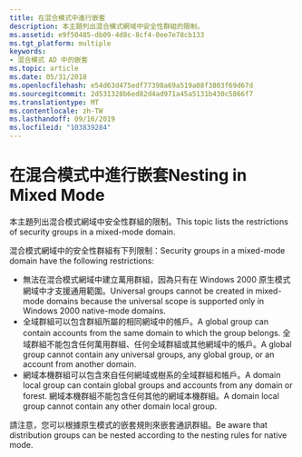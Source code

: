 ```yaml
---
title: 在混合模式中進行嵌套
description: 本主題列出混合模式網域中安全性群組的限制。
ms.assetid: e9f50485-db09-4d8c-8cf4-0ee7e78cb133
ms.tgt_platform: multiple
keywords:
- 混合模式 AD 中的嵌套
ms.topic: article
ms.date: 05/31/2018
ms.openlocfilehash: e54d63d475edf77398a69a519a08f3803f69d67d
ms.sourcegitcommit: 2d531328b6ed82d4ad971a45a5131b430c5866f7
ms.translationtype: MT
ms.contentlocale: zh-TW
ms.lasthandoff: 09/16/2019
ms.locfileid: "103839284"
---
```

# <a name="nesting-in-mixed-mode"></a><span data-ttu-id="0a325-104">在混合模式中進行嵌套</span><span class="sxs-lookup"><span data-stu-id="0a325-104">Nesting in Mixed Mode</span></span>

<span data-ttu-id="0a325-105">本主題列出混合模式網域中安全性群組的限制。</span><span class="sxs-lookup"><span data-stu-id="0a325-105">This topic lists the restrictions of security groups in a mixed-mode domain.</span></span>

<span data-ttu-id="0a325-106">混合模式網域中的安全性群組有下列限制：</span><span class="sxs-lookup"><span data-stu-id="0a325-106">Security groups in a mixed-mode domain have the following restrictions:</span></span>

-   <span data-ttu-id="0a325-107">無法在混合模式網域中建立萬用群組，因為只有在 Windows 2000 原生模式網域中才支援通用範圍。</span><span class="sxs-lookup"><span data-stu-id="0a325-107">Universal groups cannot be created in mixed-mode domains because the universal scope is supported only in Windows 2000 native-mode domains.</span></span>
-   <span data-ttu-id="0a325-108">全域群組可以包含群組所屬的相同網域中的帳戶。</span><span class="sxs-lookup"><span data-stu-id="0a325-108">A global group can contain accounts from the same domain to which the group belongs.</span></span> <span data-ttu-id="0a325-109">全域群組不能包含任何萬用群組、任何全域群組或其他網域中的帳戶。</span><span class="sxs-lookup"><span data-stu-id="0a325-109">A global group cannot contain any universal groups, any global group, or an account from another domain.</span></span>
-   <span data-ttu-id="0a325-110">網域本機群組可以包含來自任何網域或樹系的全域群組和帳戶。</span><span class="sxs-lookup"><span data-stu-id="0a325-110">A domain local group can contain global groups and accounts from any domain or forest.</span></span> <span data-ttu-id="0a325-111">網域本機群組不能包含任何其他的網域本機群組。</span><span class="sxs-lookup"><span data-stu-id="0a325-111">A domain local group cannot contain any other domain local group.</span></span>

<span data-ttu-id="0a325-112">請注意，您可以根據原生模式的嵌套規則來嵌套通訊群組。</span><span class="sxs-lookup"><span data-stu-id="0a325-112">Be aware that distribution groups can be nested according to the nesting rules for native mode.</span></span>

 

 




